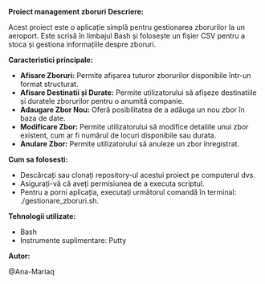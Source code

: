 **Proiect management zboruri**
**Descriere:**

Acest proiect este o aplicație simplă pentru gestionarea zborurilor la un aeroport. Este scrisă în limbajul Bash și folosește un fișier CSV pentru a stoca și gestiona informațiile despre zboruri.

**Caracteristici principale:**

- **Afisare Zboruri:** Permite afișarea tuturor zborurilor disponibile într-un format structurat.
- **Afisare Destinatii și Durate:** Permite utilizatorului să afișeze destinatiile și duratele zborurilor pentru o anumită companie.
- **Adaugare Zbor Nou:** Oferă posibilitatea de a adăuga un nou zbor în baza de date.
- **Modificare Zbor:** Permite utilizatorului să modifice detaliile unui zbor existent, cum ar fi numărul de locuri disponibile sau durata.
- **Anulare Zbor:** Permite utilizatorului să anuleze un zbor înregistrat.

**Cum sa folosesti:**

- Descărcați sau clonați repository-ul acestui proiect pe computerul dvs.
- Asigurați-vă că aveți permisiunea de a executa scriptul.
- Pentru a porni aplicația, executați următorul comandă în terminal: ./gestionare_zboruri.sh.

**Tehnologii utilizate:**

- Bash
- Instrumente suplimentare: Putty

**Autor:**

@Ana-Mariaq
